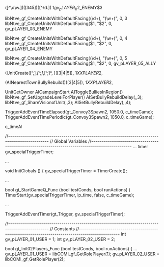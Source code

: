 
([^\d\w.])([345])([^\d.])
$1gv_pLAYER_0$2_ENEMY$3


libNtve_gf_CreateUnitsWithDefaultFacing\((\d+), "(\w+)", 0, 3
libNtve_gf_CreateUnitsWithDefaultFacing\($1, "$2", 0, gv_pLAYER_03_ENEMY

libNtve_gf_CreateUnitsWithDefaultFacing\((\d+), "(\w+)", 0, 4
libNtve_gf_CreateUnitsWithDefaultFacing\($1, "$2", 0, gv_pLAYER_04_ENEMY

libNtve_gf_CreateUnitsWithDefaultFacing\((\d+), "(\w+)", 0, 5
libNtve_gf_CreateUnitsWithDefaultFacing\($1, "$2", 0, gv_pLAYER_05_ALLY


(UnitCreate\([^,]*,[^,]*,[^,]*, )([3|4|5]),
$1XXPLAYER$2,

(AINearestTownBullyRebuild\()([3|4|5]),
$1XXPLAYER$2,



UnitGetOwner
AICampaignStart
AIToggleBulliesInRegion()
libNtve_gf_SetUpgradeLevelForPlayer()
AISetBullyRebuildDelay(,,3);
libNtve_gf_ShareVisionofUnit(,,3);
AISetBullyRebuildDelay(,,4);
    
    
    
    
    
TriggerAddEventTimeElapsed(gt_Convoy3Spawn2, 1050.0, c_timeGame);
TriggerAddEventTimePeriodic(gt_Convoy3Spawn2, 1050.0, c_timeGame);

c_timeAI


//--------------------------------------------------------------------------------------------------
// Global Variables
//--------------------------------------------------------------------------------------------------
...
timer gv_specialTriggerTimer;

...

void InitGlobals () {
    gv_specialTriggerTimer = TimerCreate();
    
...
    
bool gt_StartGameQ_Func (bool testConds, bool runActions) {
    TimerStart(gv_specialTriggerTimer, lp_time, false, c_timeGame);
            
...
            
TriggerAddEventTimer(gt_Trigger, gv_specialTriggerTimer);



//--------------------------------------------------------------------------------------------------
// Constants
//--------------------------------------------------------------------------------------------------
int gv_pLAYER_01_USER = 1;
int gv_pLAYER_02_USER = 2;

bool gt_Init02Players_Func (bool testConds, bool runActions) {
...
    gv_pLAYER_01_USER = libCOMI_gf_GetRolePlayer(1);
    gv_pLAYER_02_USER = libCOMI_gf_GetRolePlayer(2);
